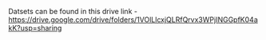 Datsets can be found in this drive link - https://drive.google.com/drive/folders/1VOlLlcxjQLRfQrvx3WPjINGGpfK04akK?usp=sharing
